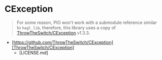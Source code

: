 # CException

> For some reason, PIO won't work with a submodule reference similar to `hagl_lib`, therefore, this library uses a copy of [ThrowTheSwitch/CException] v1.3.3.
<!-- TODO: retry adding a submodule type lib -->

* [https://github.com/ThrowTheSwitch/CException][ThrowTheSwitch/CException]
  * [LICENSE.md]

[ThrowTheSwitch/CException]: https://github.com/ThrowTheSwitch/CException